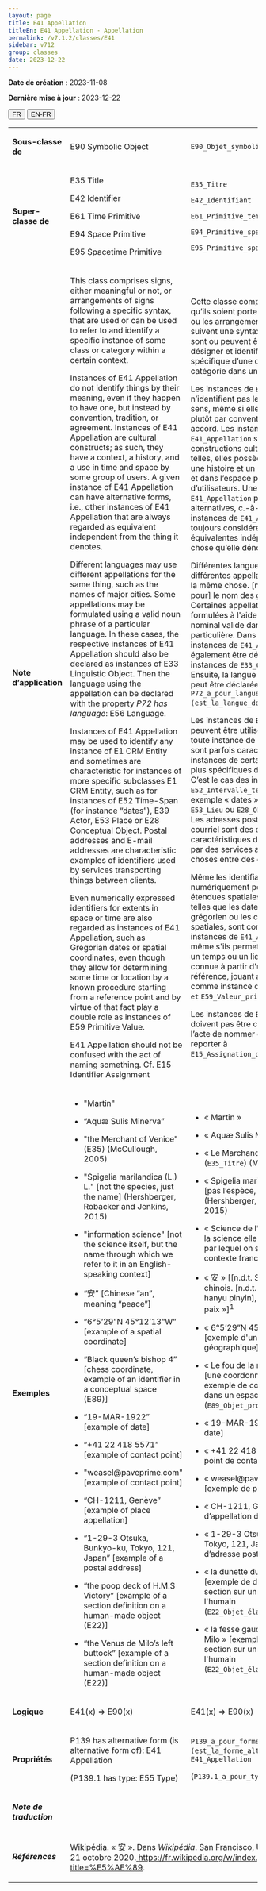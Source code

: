 ```yaml
---
layout: page
title: E41 Appellation
titleEn: E41 Appellation - Appellation
permalink: /v7.1.2/classes/E41
sidebar: v712
group: classes
date: 2023-12-22
---
```


**Date de création** : 2023-11-08

**Dernière mise à jour** : 2023-12-22

<div class="lang-buttons">
 <button id="fr" class="activate">FR</button>
 <button id="en-fr">EN-FR</button>
</div>

<table>
<tbody>
<tr>
<td><p><strong>Sous-classe de</strong></p></td>
<td class="en">
<p>E90 Symbolic Object</p>
</td>
<td>
<p><code class="language-plaintext highlighter-rouge">E90_Objet_symbolique</code> </p>
</td>
</tr>
<tr>
<td><p><strong>Super-classe de</strong></p></td>
<td class="en">
<p>E35 Title</p>
<p>E42 Identifier</p>
<p>E61 Time Primitive</p>
<p>E94 Space Primitive<strong></strong></p>
<p>E95 Spacetime Primitive</p>
</td>
<td>
<p><code class="language-plaintext highlighter-rouge">E35_Titre</code></p>
<p><code class="language-plaintext highlighter-rouge">E42_Identifiant</code> </p>
<p><code class="language-plaintext highlighter-rouge">E61_Primitive_temporelle</code> </p>
<p><code class="language-plaintext highlighter-rouge">E94_Primitive_spatiale</code> </p>
<p><code class="language-plaintext highlighter-rouge">E95_Primitive_spatio-temporelle</code> </p>
</td>
</tr>
<tr>
<td><p><strong>Note d’application</strong></p></td>
<td class="en">
<p>This class comprises signs, either meaningful or not, or arrangements of signs following a specific syntax, that are used or can be used to refer to and identify a specific instance of some class or category within a certain context.</p>
<p>Instances of E41 Appellation do not identify things by their meaning, even if they happen to have one, but instead by convention, tradition, or agreement. Instances of E41 Appellation are cultural constructs; as such, they have a context, a history, and a use in time and space by some group of users. A given instance of E41 Appellation can have alternative forms, i.e., other instances of E41 Appellation that are always regarded as equivalent independent from the thing it denotes.<strong></strong></p>
<p>Different languages may use different appellations for the same thing, such as the names of major cities. Some appellations may be formulated using a valid noun phrase of a particular language. In these cases, the respective instances of E41 Appellation should also be declared as instances of E33 Linguistic Object. Then the language using the appellation can be declared with the property <em>P72 has language</em>: E56 Language.<strong></strong></p>
<p>Instances of E41 Appellation may be used to identify any instance of E1 CRM Entity and sometimes are characteristic for instances of more specific subclasses E1 CRM Entity, such as for instances of E52 Time-Span (for instance “dates”), E39 Actor, E53 Place or E28 Conceptual Object. Postal addresses and E-mail addresses are characteristic examples of identifiers used by services transporting things between clients.<strong></strong></p>
<p>Even numerically expressed identifiers for extents in space or time are also regarded as instances of E41 Appellation, such as Gregorian dates or spatial coordinates, even though they allow for determining some time or location by a known procedure starting from a reference point and by virtue of that fact play a double role as instances of E59 Primitive Value.<strong></strong></p>
<p>E41 Appellation should not be confused with the act of naming something. Cf. E15 Identifier Assignment</p>
</td>
<td>
<p>Cette classe comprend les signes, qu’ils soient porteurs ou non de sens, ou les arrangements de signes qui suivent une syntaxe particulière et qui sont ou peuvent être utilisés pour désigner et identifier une instance spécifique d’une classe ou d’une catégorie dans un contexte donné.</p>
<p>Les instances de <code class="language-plaintext highlighter-rouge">E41_Appellation</code> n’identifient pas les choses par leur sens, même si elles en ont un, mais plutôt par convention, tradition ou accord. Les instances de <code class="language-plaintext highlighter-rouge">E41_Appellation</code> sont des constructions culturelles. Comme telles, elles possèdent un contexte, une histoire et un usage dans le temps et dans l’espace par un groupe d’utilisateurs. Une instance donnée de <code class="language-plaintext highlighter-rouge">E41_Appellation</code> peut avoir des formes alternatives, c.-à-d. d’autres instances de <code class="language-plaintext highlighter-rouge">E41_Appellation</code> qui sont toujours considérées comme équivalentes indépendamment de la chose qu’elle dénote.</p>
<p>Différentes langues peuvent employer différentes appellations pour référer à la même chose. [n.d.t. C’est le cas pour] le nom des grandes villes. Certaines appellations peuvent être formulées à l'aide d'un syntagme nominal valide dans une langue particulière. Dans ces cas, les instances de <code class="language-plaintext highlighter-rouge">E41_Appellation</code> doivent également être déclarées comme des instances de <code class="language-plaintext highlighter-rouge">E33_Objet_linguistique</code>. Ensuite, la langue utilisant l’appellation peut être déclarée avec la propriété <code class="language-plaintext highlighter-rouge">P72_a_pour_langue (est_la_langue_de)</code> : <code class="language-plaintext highlighter-rouge">E56_Langue</code>. </p>
<p>Les instances de <code class="language-plaintext highlighter-rouge">E41_Appellation</code> peuvent être utilisées pour identifier toute instance de <code class="language-plaintext highlighter-rouge">E1_Entité_CRM</code>. Elles sont parfois caractéristiques des instances de certaines sous-classes plus spécifiques de <code class="language-plaintext highlighter-rouge">E1_Entité_CRM</code>. C’est le cas des instances de <code class="language-plaintext highlighter-rouge">E52_Intervalle_temporel</code> (par exemple « dates »), <code class="language-plaintext highlighter-rouge">E39_Actant</code>, <code class="language-plaintext highlighter-rouge">E53_Lieu</code> ou <code class="language-plaintext highlighter-rouge">E28_Objet_conceptuel</code>. Les adresses postales et les adresses courriel sont des exemples caractéristiques d’identifiants utilisés par des services acheminant des choses entre des clients.</p>
<p>Même les identifiants exprimés numériquement pour désigner des étendues spatiales ou temporelles, telles que les dates du calendrier grégorien ou les coordonnées spatiales, sont considérés comme des instances de <code class="language-plaintext highlighter-rouge">E41_Appellation</code>, et ce, même s'ils permettent de déterminer un temps ou un lieu par une procédure connue à partir d'un point de référence, jouant ainsi un double rôle comme instance de <code class="language-plaintext highlighter-rouge">E41_Appellation et</code> <code class="language-plaintext highlighter-rouge">E59_Valeur_primitive</code>. </p>
<p>Les instances de <code class="language-plaintext highlighter-rouge">E41_Appellation</code> ne doivent pas être confondues avec l’acte de nommer quelque chose. Se reporter à <code class="language-plaintext highlighter-rouge">E15_Assignation_d'identifiant</code>.</p>
</td>
</tr>
<tr>
<td><p><strong>Exemples</strong></p></td>
<td class="en">
<ul>
<li><p>"Martin"<strong></strong></p>
</li>
<li><p>“Aquæ Sulis Minerva”<strong></strong></p>
</li>
<li><p>"the Merchant of Venice" (E35) (McCullough, 2005)<strong></strong></p>
</li>
<li><p>"Spigelia marilandica (L.) L." [not the species, just the name] (Hershberger, Robacker and Jenkins, 2015)<strong></strong></p>
</li>
<li><p>"information science" [not the science itself, but the name through which we refer to it in an English-speaking context]<strong></strong></p>
</li>
<li><p>“安” [Chinese “an”, meaning “peace”]<strong></strong></p>
</li>
<li><p>“6°5’29”N 45°12’13”W” [example of a spatial coordinate]<strong></strong></p>
</li>
<li><p>“Black queen’s bishop 4” [chess coordinate, example of an identifier in a conceptual space (E89)]<strong></strong></p>
</li>
<li><p>“19-MAR-1922” [example of date]<strong></strong></p>
</li>
<li><p>“+41 22 418 5571” [example of contact point]<strong></strong></p>
</li>
<li><p>"weasel@paveprime.com" [example of contact point]<strong></strong></p>
</li>
<li><p>“CH-1211, Genève” [example of place appellation]<strong></strong></p>
</li>
<li><p>“1-29-3 Otsuka, Bunkyo-ku, Tokyo, 121, Japan” [example of a postal address]</p>
</li>
<li><p>“the poop deck of H.M.S Victory” [example of a section definition on a human-made object (E22)]<strong></strong></p>
</li>
<li><p>“the Venus de Milo’s left buttock” [example of a section definition on a human-made object (E22)]<strong></strong></p>
</li>
</ul>
</td>
<td>
<ul>
<li><p>« Martin »<strong></strong></p>
</li>
<li><p>« Aquæ Sulis Minerva »<strong></strong></p>
</li>
<li><p>« Le Marchand de Venise » (<code class="language-plaintext highlighter-rouge">E35_Titre</code>) (McCullough, 2005)<strong></strong></p>
</li>
<li><p>« Spigelia marilandica (L.) L. » [pas l’espèce, juste son nom] (Hershberger, Robacker & Jenkins, 2015)<strong></strong></p>
</li>
<li><p>« Science de l’information » [pas la science elle-même, mais le nom par lequel on s’y réfère dans un contexte francophone]<strong></strong></p>
</li>
<li><p>« 安 » [[n.d.t. Sinogramme et kanji] chinois. [n.d.t. En transcription hanyu pinyin],  « An » veut dire « paix »]<sup>1</sup><strong></strong></p>
</li>
<li><p>« 6°5’29”N 45°12’13”O » [exemple d'une coordonnée géographique]<strong></strong></p>
</li>
<li><p>« Le fou de la reine noire en g4 » [une coordonnée aux échecs, un exemple de coordonnée spatiale dans un espace conceptuel (<code class="language-plaintext highlighter-rouge">E89_Objet_propositionnel</code>)]<strong></strong></p>
</li>
<li><p>« 19-MAR-1922 » [exemple de date]</p>
</li>
<li><p>« +41 22 418 5571 » [exemple de point de contact]<strong></strong></p>
</li>
<li><p>« weasel@paveprime.com » [exemple de point de contact]<strong></strong></p>
</li>
<li><p>« CH-1211, Genève » [exemple d’appellation de lieu]<strong></strong></p>
</li>
<li><p>« 1-29-3 Otsuka, Bunkyo-ku, Tokyo, 121, Japan » [exemple d’adresse postale]</p>
</li>
<li><p>« la dunette du HMS Victory » [exemple de définition d’une section sur un objet élaboré par l'humain (<code class="language-plaintext highlighter-rouge">E22_Objet_élaboré_par_l’humain</code>)]<strong></strong></p>
</li>
<li><p>« la fesse gauche de la Vénus de Milo » [exemple de définition d’une section sur un objet élaboré par l'humain (<code class="language-plaintext highlighter-rouge">E22_Objet_élaboré_par_l’humain</code>)]<strong></strong></p>
</li>
</ul>
</td>
</tr>
<tr>
<td><p><strong>Logique</strong></p></td>
<td class="en">
<p>E41(x) ⇒ E90(x)</p>
</td>
<td>
<p>E41(x) ⇒ E90(x)</p>
</td>
</tr>
<tr>
<td><p><strong>Propriétés</strong></p></td>
<td class="en">
<p>P139 has alternative form (is alternative form of): E41 Appellation</p>
<p>(P139.1 has type: E55 Type)</p>
</td>
<td>
<p><code class="language-plaintext highlighter-rouge">P139_a_pour_forme_alternative (est_la_forme_alternative_de)</code> : <code class="language-plaintext highlighter-rouge">E41_Appellation</code> </p>
<p>(<code class="language-plaintext highlighter-rouge">P139.1_a_pour_type</code> : <code class="language-plaintext highlighter-rouge">E55_Type</code>)</p>
</td>
</tr>
<tr>
<td><p><strong><em>Note de traduction</em></strong></p></td>
<td colspan="2">
</td>
</tr>
<tr>
<td><p><strong><em>Références</em></strong></p></td>
<td colspan="2">
<p>Wikipédia. « 安 ». Dans <em>Wikipédia</em>. San Francisco, US-CA: Wikipédia, 21 octobre 2020.<a href="https://fr.wikipedia.org/w/index.php?title=%E5%AE%89"><span class="underline"> </span></a><a href="https://fr.wikipedia.org/w/index.php?title=%E5%AE%89"><span class="underline">https://fr.wikipedia.org/w/index.php?title=%E5%AE%89</span></a>.</p>
</td>
</tr>
</tbody>
</table>
